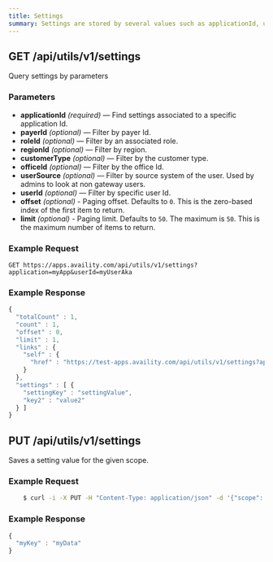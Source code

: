 ```yaml
---
title: Settings
summary: Settings are stored by several values such as applicationId, userId, payerId, customerId, and region. Each setting may contain a key value pair of data that can preserve specific information per application.
---
```


## GET /api/utils/v1/settings

Query settings by parameters

### Parameters

-   **applicationId** _(required)_ — Find settings associated to a specific application Id.
-   **payerId** _(optional)_ — Filter by payer Id.
-   **roleId** _(optional)_ — Filter by an associated role.
-   **regionId** _(optional)_ — Filter by region.
-   **customerType** _(optional)_ — Filter by the customer type.
-   **officeId** _(optional)_ — Filter by the office Id.
-   **userSource** _(optional)_ — Filter by source system of the user. Used by admins to look at non gateway users.
-   **userId** _(optional)_ — Filter by specific user Id.
-   **offset** _(optional)_ - Paging offset. Defaults to `0`. This is the zero-based index of the first item to return.
-   **limit** _(optional)_ - Paging limit. Defaults to `50`. The maximum is `50`. This is the maximum number of items to return.

### Example Request

```
GET https://apps.availity.com/api/utils/v1/settings?application=myApp&userId=myUserAka
```

### Example Response

```javascript
{
  "totalCount" : 1,
  "count" : 1,
  "offset" : 0,
  "limit" : 1,
  "links" : {
    "self" : {
      "href" : "https://test-apps.availity.com/api/utils/v1/settings?applicationId=myApp&userId=myUserAka"
    }
  },
  "settings" : [ {
    "settingKey" : "settingValue",
    "key2" : "value2"
  } ]
}
```

## PUT /api/utils/v1/settings

Saves a setting value for the given scope.

### Example Request

```bash
    $ curl -i -X PUT -H "Content-Type: application/json" -d '{"scope": { "applicationId": "myApp", "userId": "myUserAka"}, "myKey": "myData"}' "http://localhost:3000/api/utils/v1/settings"
```

### Example Response

```javascript
{
  "myKey" : "myData"
}
```
